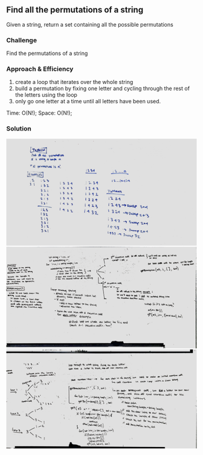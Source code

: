 ## Find all the permutations of a string

Given a string, return a set containing all the possible permutations
 
### Challenge

Find the permutations of a string

### Approach & Efficiency

1. create a loop that iterates over the whole string
2. build a permutation by fixing one letter and cycling through the rest of the letters using the loop
3. only go one letter at a time until all letters have been used.
 
Time: O(N!);
Space: O(N!);

### Solution

![Find Permutations1](../../assets/stringPermutation1.jpg)
![Find Permutations2](../../assets/stringPermutation2.jpg)
![Find Permutations3](../../assets/stringPermutation3.jpg)